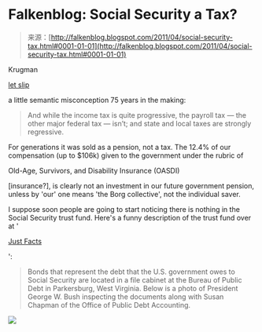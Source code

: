 <!--yml
category: 未分类
date: 2024-05-12 20:57:02
-->

# Falkenblog: Social Security a Tax?

> 来源：[http://falkenblog.blogspot.com/2011/04/social-security-tax.html#0001-01-01](http://falkenblog.blogspot.com/2011/04/social-security-tax.html#0001-01-01)

Krugman

[let slip](http://krugman.blogs.nytimes.com/2011/04/22/zombie-tax-lies/)

a little semantic misconception 75 years in the making:

> And while the income tax is quite progressive, the payroll tax — the other major federal tax — isn’t; and state and local taxes are strongly regressive.

For generations it was sold as a pension, not a tax. The 12.4% of our compensation (up to $106k) given to the government under the rubric of

Old-Age, Survivors, and Disability Insurance (OASDI)

[insurance?], is clearly not an investment in our future government pension, unless by 'our' one means 'the Borg collective', not the individual saver.

I suppose soon people are going to start noticing there is nothing in the Social Security trust fund. Here's a funny description of the trust fund over at '

[Just Facts](http://www.justfacts.com/socialsecurity.asp#impact)

':

> Bonds that represent the debt that the U.S. government owes to Social Security are located in a file cabinet at the Bureau of Public Debt in Parkersburg, West Virginia. Below is a photo of President George W. Bush inspecting the documents along with Susan Chapman of the Office of Public Debt Accounting.

[![](img/41068c380dd180b8896363fd80a80fd3.png)](https://blogger.googleusercontent.com/img/b/R29vZ2xl/AVvXsEgiVe44VP4Z2sehx0vWSrvVj517tbCZJ1TAJmP8v8LK3vcR3-QQV3qoyHaDoRMChcwliN94DxxcPG7F0zHoGtlY32Y7xMCUiU5BLWw4RW2cuxdH3VsCDlzVqt15U0RhSC4U916AzQ/s1600/gwb.jpg)